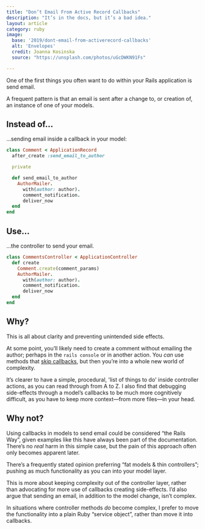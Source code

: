 ```yaml
---
title: "Don’t Email From Active Record Callbacks"
description: "It’s in the docs, but it’s a bad idea."
layout: article
category: ruby
image:
  base: '2019/dont-email-from-activerecord-callbacks'
  alt: 'Envelopes'
  credit: Joanna Kosinska
  source: "https://unsplash.com/photos/uGcDWKN91Fs"

---
```


One of the first things you often want to do within your Rails application is send email.

A frequent pattern is that an email is sent after a change to, or creation of, an instance of one of your models.


## Instead of…

…sending email inside a callback in your model:

```ruby
class Comment < ApplicationRecord
  after_create :send_email_to_author

  private

  def send_email_to_author
    AuthorMailer.
      with(author: author).
      comment_notification.
      deliver_now
  end
end
```


## Use…

…the controller to send your email.

```ruby
class CommentsController < ApplicationController
  def create
    Comment.create(comment_params)
    AuthorMailer.
      with(author: author).
      comment_notification.
      deliver_now
  end
end
```


## Why?

This is all about clarity and preventing unintended side effects.

At some point, you’ll likely need to create a comment without emailing the author; perhaps in the `rails console` or in another action. You _can_ use methods that [skip callbacks](https://guides.rubyonrails.org/active_record_callbacks.html#skipping-callbacks), but then you’re into a whole new world of complexity.

It’s clearer to have a simple, procedural, 'list of things to do' inside controller actions, as you can read through from A to Z. I also find that debugging side-effects through a model’s callbacks to be much more cognitively difficult, as you have to keep more context—from more files—in your head.


## Why not?

Using callbacks in models to send email could be considered “the Rails Way”, given examples like this have always been part of the documentation. There’s no _real_ harm in this simple case, but the pain of this approach often only becomes apparent later.

There’s a frequently stated opinion preferring “fat models & thin controllers”; pushing as much functionality as you can into your model layer.

This is more about keeping complexity out of the controller layer, rather than advocating for more use of callbacks creating side-effects. I’d also argue that sending an email, in addition to the model change, isn’t complex.

In situations where controller methods _do_ become complex, I prefer to move the functionality into a plain Ruby “service object”, rather than move it into callbacks.
